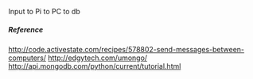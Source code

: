 Input to Pi to PC to db

##### Reference
http://code.activestate.com/recipes/578802-send-messages-between-computers/
http://edgytech.com/umongo/
http://api.mongodb.com/python/current/tutorial.html
